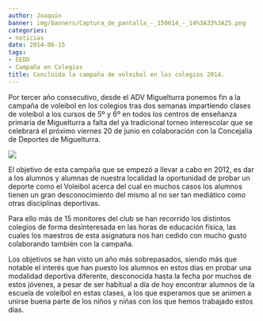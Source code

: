 ```yaml
---
author: Joaquín
banner: img/banners/Captura_de_pantalla_-_150614_-_14%3A33%3A25.png
categories:
- noticias
date: 2014-06-15
tags:
- EEDD
- Campaña en Colegios
title: Concluida la campaña de voleibol en los colegios 2014.
---
```


Por tercer año consecutivo, desde el ADV Miguelturra ponemos fin a la
campaña de voleibol en los colegios tras dos semanas impartiendo
clases de voleibol a los cursos de 5º y 6º en todos los centros de
enseñanza primaria de Miguelturra a falta del ya tradicional torneo
interescolar que se celebrará el próximo viernes 20 de junio en
colaboración con la Concejalía de Deportes de Miguelturra.

![](/img/banners/Captura%20de%20pantalla%20-%20150614%20-%2014%3A33%3A25.png)

El objetivo de esta campaña que se empezó a llevar a cabo en 2012, es
dar a los alumnos y alumnas de nuestra localidad la oportunidad de
probar un deporte como el Voleibol acerca del cual en muchos casos los
alumnos tienen un gran desconocimiento del mismo al no ser tan
mediático como otras disciplinas deportivas.

Para ello más de 15 monitores del club se han recorrido los distintos
colegios de forma desinteresada en las horas de educación física, las
cuales los maestros de esta asignatura nos han cedido con mucho gusto
colaborando también con la campaña.

Los objetivos se han visto un año más sobrepasados, siendo más que
notable el interés que han puesto los alumnos en estos días en probar
una modalidad deportiva diferente, desconocida hasta la fecha por
muchos de estos jóvenes, a pesar de ser habitual a día de hoy
encontrar alumnos de la escuela de voleibol en estas clases, a los que
esperamos que se animen a unirse buena parte de los niños y niñas con
los que hemos trabajado estos días.
